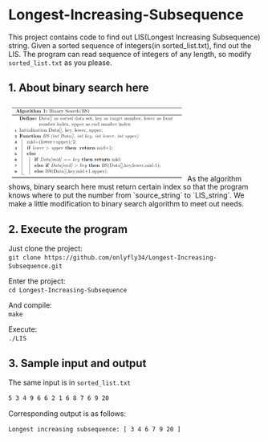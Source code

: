 # Longest-Increasing-Subsequence
This project contains code to find out LIS(Longest Increasing Subsequence) string. Given a sorted sequence of integers(in sorted_list.txt), find out the LIS. The program can read sequence of integers of any length, so modify `sorted_list.txt` as you please.

## 1. About binary search here
<img src="BS%20algorithm.PNG" width="70%">
As the algorithm shows, binary search here must return certain index so that the program knows where to put the number from `source_string` to `LIS_string`. We make a little modification to binary search algorithm to meet out needs.

## 2. Execute the program
Just clone the project:  
`git clone https://github.com/onlyfly34/Longest-Increasing-Subsequence.git`

Enter the project:  
`cd Longest-Increasing-Subsequence`

And compile:  
`make`

Execute:  
`./LIS`

## 3. Sample input and output
The same input is in `sorted_list.txt`
``` bash
5 3 4 9 6 6 2 1 6 8 7 6 9 20
```

Corresponding output is as follows:
``` bash
Longest increasing subsequence: [ 3 4 6 7 9 20 ]
```
